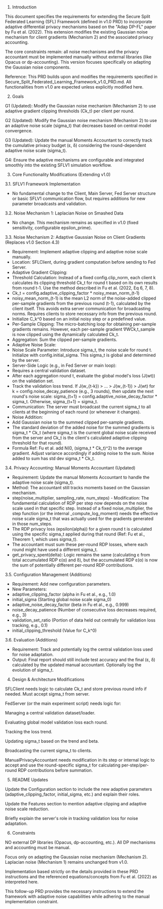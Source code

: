 1. Introduction

This document specifies the requirements for extending the Secure Split Federated Learning (SFL) Framework (defined in v1.0 PRD) to incorporate adaptive differential privacy mechanisms based on the "Adap DP-FL" paper by Fu et al. (2022). This extension modifies the existing Gaussian noise mechanism for client gradients (Mechanism 2) and the associated privacy accounting.

The core constraints remain: all noise mechanisms and the privacy accountant must be implemented manually without external libraries (like Opacus or dp-accounting). This version focuses specifically on adapting the Gaussian noise components.

Reference: This PRD builds upon and modifies the requirements specified in Secure_Split_Federated_Learning_Framework_v1.0_PRD.md. All functionalities from v1.0 are expected unless explicitly modified here.

2. Goals

G1 (Updated): Modify the Gaussian noise mechanism (Mechanism 2) to use adaptive gradient clipping thresholds (Ck_t) per client per round.

G2 (Updated): Modify the Gaussian noise mechanism (Mechanism 2) to use an adaptive noise scale (sigma_t) that decreases based on central model convergence.

G3 (Updated): Update the manual Moments Accountant to correctly track the cumulative privacy budget (ε, δ) considering the round-dependent adaptive noise scale (sigma_t).

G4: Ensure the adaptive mechanisms are configurable and integrated smoothly into the existing SFLV1 simulation workflow.

3. Core Functionality Modifications (Extending v1.0)

3.1. SFLV1 Framework Implementation
* No fundamental change to the Client, Main Server, Fed Server structure or basic SFLV1 communication flow, but requires additions for new parameter broadcasts and validation.

3.2. Noise Mechanism 1: Laplacian Noise on Smashed Data
* No change. This mechanism remains as specified in v1.0 (fixed sensitivity, configurable epsilon_prime).

3.3. Noise Mechanism 2: Adaptive Gaussian Noise on Client Gradients (Replaces v1.0 Section 4.3)
* Requirement: Implement adaptive clipping and adaptive noise scale manually.
* Location: SFLClient, during gradient computation before sending to Fed Server.
* Adaptive Gradient Clipping:
* Threshold Calculation: Instead of a fixed config.clip_norm, each client k calculates its clipping threshold Ck_t for round t based on its own results from round t-1. Use the method described in Fu et al. (2022, Eq 6, 7, 8).
* Ck_t = config.adaptive_clipping_factor * noisy_mean_norm_(t-1)
* noisy_mean_norm_(t-1) is the mean L2 norm of the noise-added clipped per-sample gradients from the previous round (t-1), calculated by the client itself. This avoids extra server communication for broadcasting norms. Requires clients to store necessary info from the previous round.
* Initialize C_k^0 based on an initial noisy step or a predefined value.
* Per-Sample Clipping: The micro-batching loop for obtaining per-sample gradients remains. However, each per-sample gradient ∇WCk,t_sample is now clipped using the dynamically calculated Ck_t.
* Aggregation: Sum the clipped per-sample gradients.
* Adaptive Noise Scale:
* Noise Scale Parameter: Introduce sigma_t, the noise scale for round t. Initialize with config.initial_sigma. This sigma_t is global and determined by the server.
* Server-Side Logic (e.g., in Fed Server or main loop):
* Requires a central validation dataset.
* After each aggregation round t, evaluate the global model's loss (J(wt)) on the validation set.
* Track the validation loss trend. If J(w_{t-k}) > ... > J(w_{t-1}) > J(wt) for k = config.noise_decay_patience (e.g., 3 rounds), then update the next round's noise scale: sigma_{t+1} = config.adaptive_noise_decay_factor * sigma_t. Otherwise, sigma_{t+1} = sigma_t.
* Communication: The server must broadcast the current sigma_t to all clients at the beginning of each round (or whenever it changes).
* Noise Addition:
* Add Gaussian noise to the summed clipped per-sample gradients.
* The standard deviation of the added noise for the summed gradients is sigma_t * Ck_t (where sigma_t is the current global noise scale received from the server and Ck_t is the client's calculated adaptive clipping threshold for that round).
* Formula Ref: Fu et al. add N(0, (sigma_t * Ck_t)^2) to the average gradient. Adjust variance accordingly if adding noise to the sum. Noise added to sum has std dev sigma_t * Ck_t.

3.4. Privacy Accounting: Manual Moments Accountant (Updated)
* Requirement: Update the manual Moments Accountant to handle the adaptive noise scale (sigma_t).
* Method: The accountant still tracks moments based on the Gaussian mechanism.
* step(noise_multiplier, sampling_rate, num_steps) - Modification: The fundamental calculation of RDP per step now depends on the noise scale used in that specific step. Instead of a fixed noise_multiplier, the step function (or the internal _compute_log_moment) needs the effective noise scale sigma_t that was actually used for the gradients generated in those num_steps.
* The RDP privacy loss (epsilon(alpha)) for a given round t is calculated using the specific sigma_t applied during that round (Ref: Fu et al., Theorem 1, which uses sigma_t).
* The accountant must sum these per-round RDP losses, where each round might have used a different sigma_t.
* get_privacy_spent(delta): Logic remains the same (calculating ε from total accumulated RDP ε(α) and δ), but the accumulated RDP ε(α) is now the sum of potentially different per-round RDP contributions.

3.5. Configuration Management (Additions)
* Requirement: Add new configuration parameters.
* New Parameters:
* adaptive_clipping_factor (alpha in Fu et al., e.g., 1.0)
* initial_sigma (Starting global noise scale sigma_0)
* adaptive_noise_decay_factor (beta in Fu et al., e.g., 0.999)
* noise_decay_patience (Number of consecutive loss decreases required, e.g., 3)
* validation_set_ratio (Portion of data held out centrally for validation loss tracking, e.g., 0.1)
* initial_clipping_threshold (Value for C_k^0)

3.6. Evaluation (Additions)
* Requirement: Track and potentially log the central validation loss used for noise adaptation.
* Output: Final report should still include test accuracy and the final (ε, δ) calculated by the updated manual accountant. Optionally log the evolution of sigma_t.

4. Design & Architecture Modifications

SFLClient needs logic to calculate Ck_t and store previous round info if needed. Must accept sigma_t from server.

FedServer (or the main experiment script) needs logic for:

Managing a central validation dataset/loader.

Evaluating global model validation loss each round.

Tracking the loss trend.

Updating sigma_t based on the trend and beta.

Broadcasting the current sigma_t to clients.

ManualPrivacyAccountant needs modification in its step or internal logic to accept and use the round-specific sigma_t for calculating per-step/per-round RDP contributions before summation.

5. README Updates

Update the Configuration section to include the new adaptive parameters (adaptive_clipping_factor, initial_sigma, etc.) and explain their roles.

Update the Features section to mention adaptive clipping and adaptive noise scale reduction.

Briefly explain the server's role in tracking validation loss for noise adaptation.

6. Constraints

NO external DP libraries (Opacus, dp-accounting, etc.). All DP mechanisms and accounting must be manual.

Focus only on adapting the Gaussian noise mechanism (Mechanism 2). Laplacian noise (Mechanism 1) remains unchanged from v1.0.

Implementation based strictly on the details provided in these PRD instructions and the referenced equations/concepts from Fu et al. (2022) as interpreted here.

This follow-up PRD provides the necessary instructions to extend the framework with adaptive noise capabilities while adhering to the manual implementation constraint.